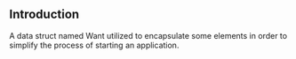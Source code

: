 ## Introduction
A data struct named Want utilized to encapsulate some elements in order to simplify the process of starting an application. 